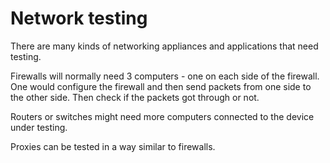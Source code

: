 # Network testing

There are many kinds of networking appliances and applications that need testing.

Firewalls will normally need 3 computers - one on each side of the firewall.
One would configure the firewall and then send packets from one side to the
other side. Then check if the packets got through or not.

Routers or switches might need more computers connected to the device under testing.

Proxies can be tested in a way similar to firewalls.


